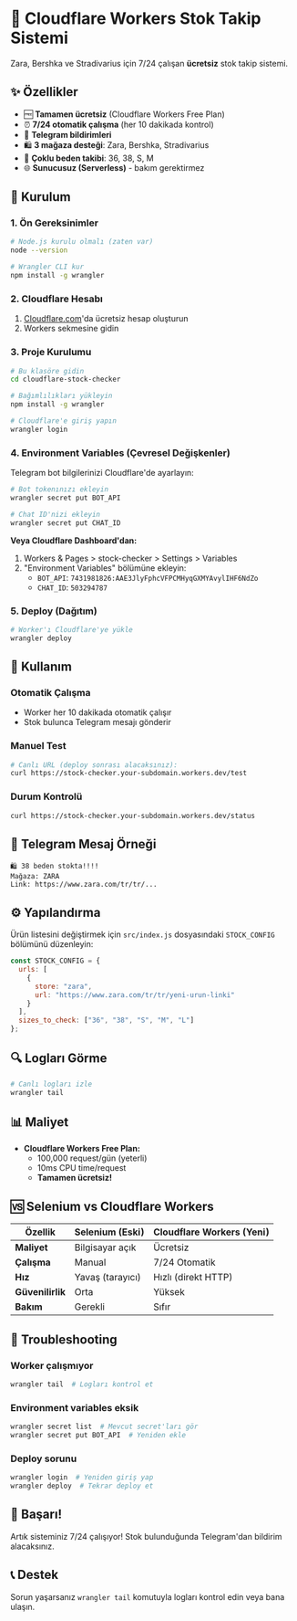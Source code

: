 # 🚀 Cloudflare Workers Stok Takip Sistemi

Zara, Bershka ve Stradivarius için 7/24 çalışan **ücretsiz** stok takip sistemi.

## ✨ Özellikler

- 🆓 **Tamamen ücretsiz** (Cloudflare Workers Free Plan)
- ⏰ **7/24 otomatik çalışma** (her 10 dakikada kontrol)
- 📱 **Telegram bildirimleri**
- 🛍️ **3 mağaza desteği**: Zara, Bershka, Stradivarius
- 📏 **Çoklu beden takibi**: 36, 38, S, M
- 🌐 **Sunucusuz (Serverless)** - bakım gerektirmez

## 🔧 Kurulum

### 1. Ön Gereksinimler

```bash
# Node.js kurulu olmalı (zaten var)
node --version

# Wrangler CLI kur
npm install -g wrangler
```

### 2. Cloudflare Hesabı

1. [Cloudflare.com](https://cloudflare.com)'da ücretsiz hesap oluşturun
2. Workers sekmesine gidin

### 3. Proje Kurulumu

```bash
# Bu klasöre gidin
cd cloudflare-stock-checker

# Bağımlılıkları yükleyin
npm install -g wrangler

# Cloudflare'e giriş yapın
wrangler login
```

### 4. Environment Variables (Çevresel Değişkenler)

Telegram bot bilgilerinizi Cloudflare'de ayarlayın:

```bash
# Bot tokenınızı ekleyin
wrangler secret put BOT_API

# Chat ID'nizi ekleyin  
wrangler secret put CHAT_ID
```

**Veya Cloudflare Dashboard'dan:**
1. Workers & Pages > stock-checker > Settings > Variables
2. "Environment Variables" bölümüne ekleyin:
   - `BOT_API`: `7431981826:AAE3JlyFphcVFPCMHyqGXMYAvylIHF6NdZo`
   - `CHAT_ID`: `503294787`

### 5. Deploy (Dağıtım)

```bash
# Worker'ı Cloudflare'ye yükle
wrangler deploy
```

## 🎯 Kullanım

### Otomatik Çalışma
- Worker her 10 dakikada otomatik çalışır
- Stok bulunca Telegram mesajı gönderir

### Manuel Test
```bash
# Canlı URL (deploy sonrası alacaksınız):
curl https://stock-checker.your-subdomain.workers.dev/test
```

### Durum Kontrolü
```bash
curl https://stock-checker.your-subdomain.workers.dev/status
```

## 📱 Telegram Mesaj Örneği

```
🛍️ 38 beden stokta!!!!
Mağaza: ZARA
Link: https://www.zara.com/tr/tr/...
```

## ⚙️ Yapılandırma

Ürün listesini değiştirmek için `src/index.js` dosyasındaki `STOCK_CONFIG` bölümünü düzenleyin:

```javascript
const STOCK_CONFIG = {
  urls: [
    {
      store: "zara",
      url: "https://www.zara.com/tr/tr/yeni-urun-linki"
    }
  ],
  sizes_to_check: ["36", "38", "S", "M", "L"]
};
```

## 🔍 Logları Görme

```bash
# Canlı logları izle
wrangler tail
```

## 📊 Maliyet

- **Cloudflare Workers Free Plan:**
  - 100,000 request/gün (yeterli)
  - 10ms CPU time/request
  - **Tamamen ücretsiz!**

## 🆚 Selenium vs Cloudflare Workers

| Özellik | Selenium (Eski) | Cloudflare Workers (Yeni) |
|---------|-----------------|---------------------------|
| **Maliyet** | Bilgisayar açık | Ücretsiz |
| **Çalışma** | Manual | 7/24 Otomatik |
| **Hız** | Yavaş (tarayıcı) | Hızlı (direkt HTTP) |
| **Güvenilirlik** | Orta | Yüksek |
| **Bakım** | Gerekli | Sıfır |

## 🔧 Troubleshooting

### Worker çalışmıyor
```bash
wrangler tail  # Logları kontrol et
```

### Environment variables eksik
```bash
wrangler secret list  # Mevcut secret'ları gör
wrangler secret put BOT_API  # Yeniden ekle
```

### Deploy sorunu
```bash
wrangler login  # Yeniden giriş yap
wrangler deploy  # Tekrar deploy et
```

## 🎉 Başarı!

Artık sisteminiz 7/24 çalışıyor! Stok bulunduğunda Telegram'dan bildirim alacaksınız.

## 📞 Destek

Sorun yaşarsanız `wrangler tail` komutuyla logları kontrol edin veya bana ulaşın.

